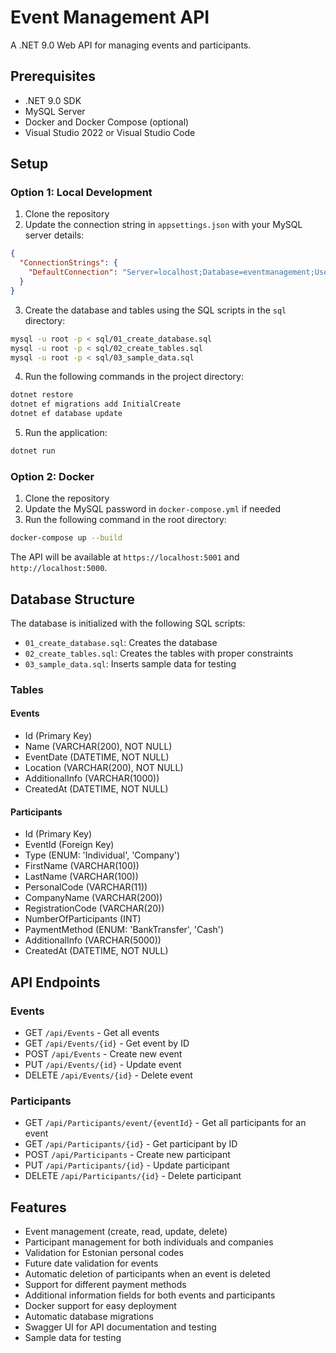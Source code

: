 # Event Management API

A .NET 9.0 Web API for managing events and participants.

## Prerequisites

- .NET 9.0 SDK
- MySQL Server
- Docker and Docker Compose (optional)
- Visual Studio 2022 or Visual Studio Code

## Setup

### Option 1: Local Development

1. Clone the repository
2. Update the connection string in `appsettings.json` with your MySQL server details:
```json
{
  "ConnectionStrings": {
    "DefaultConnection": "Server=localhost;Database=eventmanagement;User=your_username;Password=your_password;"
  }
}
```

3. Create the database and tables using the SQL scripts in the `sql` directory:
```bash
mysql -u root -p < sql/01_create_database.sql
mysql -u root -p < sql/02_create_tables.sql
mysql -u root -p < sql/03_sample_data.sql
```

4. Run the following commands in the project directory:
```bash
dotnet restore
dotnet ef migrations add InitialCreate
dotnet ef database update
```

5. Run the application:
```bash
dotnet run
```

### Option 2: Docker

1. Clone the repository
2. Update the MySQL password in `docker-compose.yml` if needed
3. Run the following command in the root directory:
```bash
docker-compose up --build
```

The API will be available at `https://localhost:5001` and `http://localhost:5000`.

## Database Structure

The database is initialized with the following SQL scripts:
- `01_create_database.sql`: Creates the database
- `02_create_tables.sql`: Creates the tables with proper constraints
- `03_sample_data.sql`: Inserts sample data for testing

### Tables

#### Events
- Id (Primary Key)
- Name (VARCHAR(200), NOT NULL)
- EventDate (DATETIME, NOT NULL)
- Location (VARCHAR(200), NOT NULL)
- AdditionalInfo (VARCHAR(1000))
- CreatedAt (DATETIME, NOT NULL)

#### Participants
- Id (Primary Key)
- EventId (Foreign Key)
- Type (ENUM: 'Individual', 'Company')
- FirstName (VARCHAR(100))
- LastName (VARCHAR(100))
- PersonalCode (VARCHAR(11))
- CompanyName (VARCHAR(200))
- RegistrationCode (VARCHAR(20))
- NumberOfParticipants (INT)
- PaymentMethod (ENUM: 'BankTransfer', 'Cash')
- AdditionalInfo (VARCHAR(5000))
- CreatedAt (DATETIME, NOT NULL)

## API Endpoints

### Events

- GET `/api/Events` - Get all events
- GET `/api/Events/{id}` - Get event by ID
- POST `/api/Events` - Create new event
- PUT `/api/Events/{id}` - Update event
- DELETE `/api/Events/{id}` - Delete event

### Participants

- GET `/api/Participants/event/{eventId}` - Get all participants for an event
- GET `/api/Participants/{id}` - Get participant by ID
- POST `/api/Participants` - Create new participant
- PUT `/api/Participants/{id}` - Update participant
- DELETE `/api/Participants/{id}` - Delete participant

## Features

- Event management (create, read, update, delete)
- Participant management for both individuals and companies
- Validation for Estonian personal codes
- Future date validation for events
- Automatic deletion of participants when an event is deleted
- Support for different payment methods
- Additional information fields for both events and participants
- Docker support for easy deployment
- Automatic database migrations
- Swagger UI for API documentation and testing
- Sample data for testing 